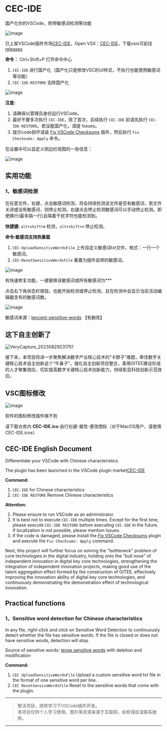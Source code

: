 # CEC-IDE

国产化你的VSCode，附带敏感词检测等功能

![image](https://github.com/qxchuckle/vsc-cec-ide/assets/55614189/e78c4a3a-f8b7-47d0-9971-fdc4ffff2ed8)

已上架VSCode插件市场[CEC-IDE](https://marketplace.visualstudio.com/items?itemName=qcqx.cec-ide)，Open VSX：[CEC-IDE](https://open-vsx.org/extension/qcqx/cec-ide)，下载vsix可前往[releases](https://github.com/qxchuckle/vsc-cec-ide/releases)

**命令：** Ctrl+Shift+P 打开命令中心
1. `CEC-IDE` 进行国产化（国产化只是修改VSC的UI样式，不执行也能使用敏感词等功能）
2. `CEC-IDE-RESTORE` 去除国产化

![image](https://github.com/qxchuckle/vsc-cec-ide/assets/55614189/712346f4-61e5-4118-a650-cfab5bcfebcc)

**注意:**
1. 请确保以管理员身份运行VSCode。
2. 最好不要多次执行 `CEC-IDE`，除了首次，后续执行 `CEC-IDE` 前请先执行 `CEC-IDE-RESTORE`。若没能国产化，请提 Issues。
3. 提示code损坏请装 [Fix VSCode Checksums](https://marketplace.visualstudio.com/items?itemName=lehni.vscode-fix-checksums) 插件，然后执行 `Fix Checksums: Apply` 命令。

在设置中可以自定义侧边栏视图的一些信息：

![image](https://github.com/qxchuckle/vsc-cec-ide/assets/55614189/fda2cb4f-e067-473d-93f4-091f108d7813)

## 实用功能

### 1、敏感词检测 

在任意文件，右键，点击敏感词检测，将会持续检测该文件是否有敏感词，若文件关闭或没有敏感词，则停止检测。右键点击停止检测敏感词可以手动停止检测。即使换行(最多隔一行)且隔着干扰字符也能检测到。

**快捷键:** `alt+shift+m` 检测，`alt+shift+n` 停止检测。

**命令:**敏感词支持**热重载**
1. `CEC-UploadSensitiveWordsFile` 上传自定义敏感词txt文件，格式：一行一个敏感词。
2. `CEC-ResetSensitiveWordsFile` 重置为插件自带的敏感词。

![image](https://github.com/qxchuckle/vsc-cec-ide/assets/55614189/9ef1cf17-5c01-4cc5-86ce-dd879e0dc60e)

有快速修复功能，一键替换该敏感词或所有敏感词为***

点击右下角状态栏按钮，也能开始检测或停止检测，且在检测中会显示当前活动编辑器含有的敏感词数。

![image](https://github.com/qxchuckle/vsc-cec-ide/assets/55614189/ecfaa61c-d369-446b-9ec6-7e2b8f559ee7)

敏感词来源：[tencent-sensitive-words](https://github.com/cjh0613/tencent-sensitive-words) 【有删改】

## 这下自主创新了

![VeryCapture_20230829231751](https://github.com/qxchuckle/vsc-cec-ide/assets/55614189/04f3848a-cb7d-4f90-b4ca-7f699d742edf)

接下来，本项目将进一步聚焦解决数字产业核心技术的“卡脖子”难题，牵住数字关键核心技术自主创新这个“牛鼻子”，强化自主创新项目整合，善用GITEE建设形成的人才聚集效应，切实提高数字关键核心技术创新能力，持续彰显科技创新示范效应。

## VSC图标修改

![image](https://github.com/qxchuckle/vsc-cec-ide/assets/55614189/984daf13-e4e9-4658-b44a-caa97e57ecba)

软件的图标修改插件做不到

请下载仓库内 **CEC-IDE.ico** 自行右键-属性-更改图标（对于MacOS用户，请使用 CEC-IDE.icns）

## CEC-IDE English Document

Differentiate your VSCode with Chinese characteristics

The plugin has been launched in the VSCode plugin market[CEC-IDE](https://marketplace.visualstudio.com/items?itemName=qcqx.cec-ide)

**Command:**
1. `CEC-IDE` for Chinese characteristics
2. `CEC-IDE RESTORE` Remove Chinese characteristics

**Attention:**
1. Please ensure to run VSCode as an administrator.
2. It is best not to execute `CEC-IDE` multiple times. Except for the first time, please execute `CEC-IDE RESTORE` before executing `CEC-IDE` in the future. If localization is not possible, please mention Issues.
3. If the code is damaged, please install the [Fix VSCode Checksums](https://marketplace.visualstudio.com/items?itemName=lehni.vscode-fix-checksums) plugin and execute the `Fix Checksums: Apply` command.

Next, this project will further focus on solving the "bottleneck" problem of core technologies in the digital industry, holding onto the "bull nose" of independent innovation in digital key core technologies, strengthening the integration of independent innovation projects, making good use of the talent aggregation effect formed by the construction of GITEE, effectively improving the innovation ability of digital key core technologies, and continuously demonstrating the demonstration effect of technological innovation.

## Practical functions

### 1、Sensitive word detection for Chinese characteristics

In any file, right-click and click on Sensitive Word Detection to continuously detect whether the file has sensitive words. If the file is closed or does not have sensitive words, detection will stop.

Source of sensitive words: [tense sensitive words](https://github.com/cjh0613/tencent-sensitive-words) with deletion and modification

**Command:**
1. `CEC UploadSensitiveWordsFile` Upload a custom sensitive word txt file in the format of one sensitive word per line.
2. `CEC ResetSensiveWordsFile` Reset to the sensitive words that come with the plugin.

***

> 整活项目，顺带学习下VSCode插件开发。  
> 本项目仅供个人学习使用。图片等资源来源于互联网，如有侵权请联系删除。

***
